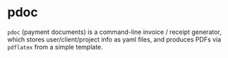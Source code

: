 # pdoc

`pdoc` (payment documents) is a command-line invoice / receipt generator, which stores user/client/project info as yaml files, and produces PDFs via `pdflatex` from a simple template.

